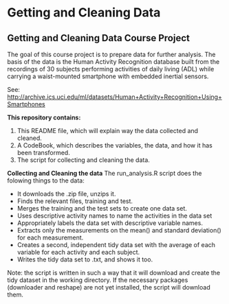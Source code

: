 
Getting and Cleaning Data
==========================
Getting and Cleaning Data Course Project
------------------------------------------
The goal of this course project is to prepare data for further analysis. The basis of the data is the Human Activity Recognition database built from the recordings of 30 subjects performing activities of daily living (ADL) while carrying a waist-mounted smartphone with embedded inertial sensors. 

See: http://archive.ics.uci.edu/ml/datasets/Human+Activity+Recognition+Using+Smartphones 

**This repository contains:**  
1. This README file, which will explain way the data collected and cleaned.  
2. A CodeBook, which describes the variables, the data, and how it has been transformed.  
3. The script for collecting and cleaning the data.  

**Collecting and Cleaning the data**
The run_analysis.R script does the folowing things to the data:

* It downloads the .zip file, unzips it.
* Finds the relevant files, training and test.
* Merges the training and the test sets to create one data set.
* Uses descriptive activity names to name the activities in the data set
* Appropriately labels the data set with descriptive variable names. 
* Extracts only the measurements on the mean() and standard deviation() for each measurement.
* Creates a second, independent tidy data set with the average of each variable for each activity and each subject.
* Writes the tidy data set to .txt, and shows it too.

Note: the script is written in such a way that it will download and create the tidy dataset in the working directory. If the necessary packages (downloader and reshape) are not yet installed, the script will download them. 
